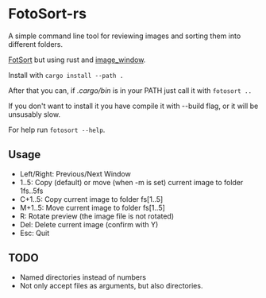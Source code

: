 # FotoSort-rs
A simple command line tool for reviewing images and sorting them into different folders.

[FotSort](https://github.com/phil0x2e/FotoSort) but using rust and [image\_window](https://github.com/phil0x2e/image_window).

Install with `cargo install --path .`

After that you can, if *.cargo/bin* is in your PATH just call it with `fotosort ..`

If you don't want to install it you have compile it with --build flag, or it will be unsusably slow.

For help run `fotosort --help`.

## Usage
- Left/Right: Previous/Next Window
- 1..5: Copy (default) or move (when -m is set) current image to folder 1fs..5fs
- C+1..5: Copy current image to folder fs[1..5]
- M+1..5: Move current image to folder fs[1..5]
- R: Rotate preview (the image file is not rotated)
- Del: Delete current image (confirm with Y)
- Esc: Quit

## TODO
- Named directories instead of numbers
- Not only accept files as arguments, but also directories.

